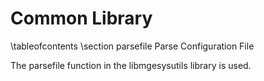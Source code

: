 Common Library
==============
\tableofcontents
\section parsefile Parse Configuration File

The parsefile function in the libmgesysutils library is used.
